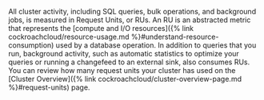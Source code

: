 All cluster activity, including SQL queries, bulk operations, and background jobs, is measured in Request Units, or RUs. An RU is an abstracted metric that represents the [compute and I/O resources]({% link cockroachcloud/resource-usage.md %}#understand-resource-consumption) used by a database operation. In addition to queries that you run, background activity, such as automatic statistics to optimize your queries or running a changefeed to an external sink, also consumes RUs. You can review how many request units your cluster has used on the [Cluster Overview]({% link cockroachcloud/cluster-overview-page.md %}#request-units) page.